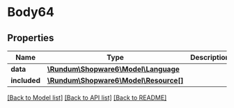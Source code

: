 # Body64

## Properties
Name | Type | Description | Notes
------------ | ------------- | ------------- | -------------
**data** | [**\Rundum\Shopware6\Model\Language**](Language.md) |  | [optional] 
**included** | [**\Rundum\Shopware6\Model\Resource[]**](Resource.md) |  | [optional] 

[[Back to Model list]](../../README.md#documentation-for-models) [[Back to API list]](../../README.md#documentation-for-api-endpoints) [[Back to README]](../../README.md)

